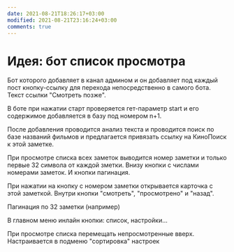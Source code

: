 ```yaml
---
date: 2021-08-21T18:26:17+03:00
modified: 2021-08-21T23:16:24+03:00
comments: true
---
```


# Идея: бот список просмотра

Бот которого добавляет в канал админом и он добавляет под каждый пост кнопку-ссылку для перехода непосредственно в самого бота. Текст ссылки "Смотреть позже".

В боте при нажатии старт проверяется гет-параметр start и его содержимое добавляется в базу под номером n+1. 

После добавления проводится анализ текста и проводится поиск по базе названий фильмов и предлагается привязать ссылку на КиноПоиск к этой заметке.

При просмотре списка всех заметок выводится номер заметки и только первые 32 символа от каждой зметки. 
Внизу кнопки с числами номерами заметок. И кнопки пагинация.

При нажатии на кнопку с номером заметки открывается карточка с этой заметкой. Внутри кнопки "смотреть", "просмотрено" и "назад". 

Пагинация по 32 заметки (например)

В главном меню инлайн кнопки: список, настройки...

При просмотре списка перемещать непросмотренные вверх. Настраивается в подменю "сортировка" настроек


